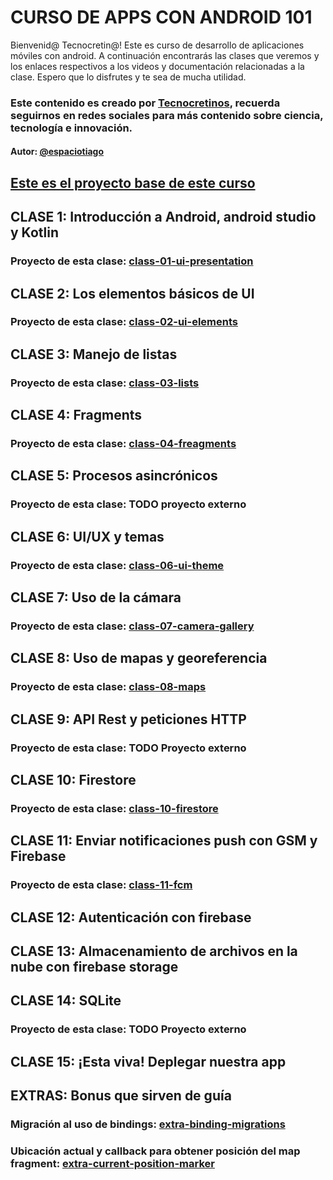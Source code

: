 # CURSO DE APPS CON ANDROID 101

Bienvenid@ Tecnocretin@! 
Este es curso de desarrollo de aplicaciones móviles con android. A continuación encontrarás las clases que veremos y los enlaces respectivos a los videos y documentación relacionadas a la clase. Espero que lo disfrutes y te sea de mucha utilidad.

### Este contenido es creado por [Tecnocretinos](https://www.instagram.com/tecnocretinos/), recuerda seguirnos en redes sociales para más contenido sobre ciencia, tecnología e innovación.
#### Autor: [@espaciotiago](https://taplink.cc/espaciotiago)

## [Este es el proyecto base de este curso](https://github.com/tecnocretinos/android101_proyect/tree/main)
## CLASE 1: Introducción a Android, android studio y Kotlin
### Proyecto de esta clase: [class-01-ui-presentation](https://github.com/tecnocretinos/android101_proyect/tree/class-01-ui-presentation)

## CLASE 2: Los elementos básicos de UI
### Proyecto de esta clase: [class-02-ui-elements](https://github.com/tecnocretinos/android101_proyect/tree/class-02-ui-elements)

## CLASE 3: Manejo de listas
### Proyecto de esta clase: [class-03-lists](https://github.com/tecnocretinos/android101_proyect/tree/class-03-lists)

## CLASE 4: Fragments
### Proyecto de esta clase: [class-04-freagments](https://github.com/tecnocretinos/android101_proyect/tree/class-04-freagments)

## CLASE 5: Procesos asincrónicos
### Proyecto de esta clase: TODO proyecto externo

## CLASE 6: UI/UX y temas
### Proyecto de esta clase: [class-06-ui-theme](https://github.com/tecnocretinos/android101_proyect/tree/class-06-ui-theme)

## CLASE 7: Uso de la cámara
### Proyecto de esta clase: [class-07-camera-gallery](https://github.com/tecnocretinos/android101_proyect/tree/class-07-camera-gallery)

## CLASE 8: Uso de mapas y georeferencia
### Proyecto de esta clase: [class-08-maps](https://github.com/tecnocretinos/android101_proyect/tree/class-08-maps)

## CLASE 9: API Rest y peticiones HTTP
### Proyecto de esta clase: TODO Proyecto externo

## CLASE 10: Firestore
### Proyecto de esta clase: [class-10-firestore](https://github.com/tecnocretinos/android101_proyect/tree/class-10-firestore)

## CLASE 11: Enviar notificaciones push con GSM y Firebase
### Proyecto de esta clase: [class-11-fcm](https://github.com/tecnocretinos/android101_proyect/tree/class-11-fcm)

## CLASE 12: Autenticación con firebase

## CLASE 13: Almacenamiento de archivos en la nube con firebase storage

## CLASE 14: SQLite
### Proyecto de esta clase: TODO Proyecto externo

## CLASE 15: ¡Esta viva! Deplegar nuestra app

## EXTRAS: Bonus que sirven de guía
### Migración al uso de bindings: [extra-binding-migrations](https://github.com/tecnocretinos/android101_proyect/tree/feature/class-03-binding-bonus)
### Ubicación actual y callback para obtener posición del map fragment: [extra-current-position-marker](https://github.com/tecnocretinos/android101_proyect/tree/extra-current-position-marker)
